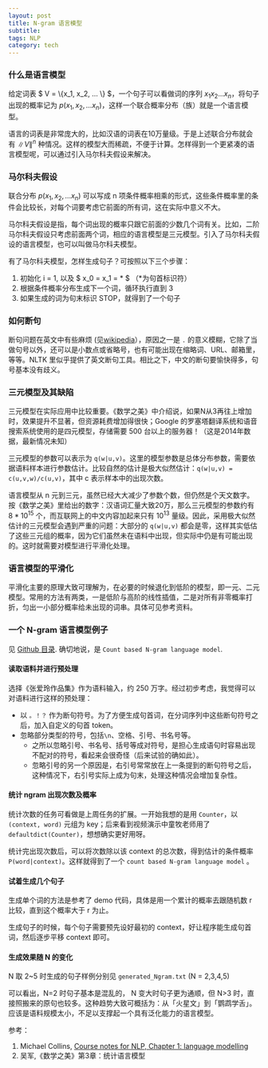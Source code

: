 ```yaml
---
layout: post
title: N-gram 语言模型
subtitle: 
tags: NLP
category: tech
---
```


### 什么是语言模型

给定词表 $ V = \\{x_1, x_2, … \\} $，一个句子可以看做词的序列 $x_1 x_2 … x_n$，将句子出现的概率记为 $p(x_1, x_2, … x_n)$，这样一个联合概率分布（族）就是一个语言模型。

语言的词表是非常庞大的，比如汉语的词表在10万量级。于是上述联合分布就会有 $\|V\|^n$ 种情况。这样的模型大而稀疏，不便于计算。怎样得到一个更紧凑的语言模型呢，可以通过引入马尔科夫假设来解决。

### 马尔科夫假设

联合分布 $p(x_1, x_2, … x_n)$ 可以写成 n 项条件概率相乘的形式，这些条件概率里的条件会比较长，对每个词要考虑它前面的所有词，这在实际中意义不大。

马尔科夫假设是指，每个词出现的概率只跟它前面的少数几个词有关。比如，二阶马尔科夫假设只考虑前面两个词，相应的语言模型是三元模型。引入了马尔科夫假设的语言模型，也可以叫做马尔科夫模型。

有了马尔科夫模型，怎样生成句子？可按照以下三个步骤：
1. 初始化 i = 1, 以及 $ x_0 = x_1 = * $ （\*为句首标识符）
2. 根据条件概率分布生成下一个词，循环执行直到 3
3. 如果生成的词为句末标识 STOP，就得到了一个句子


### 如何断句

断句问题在英文中有些麻烦 (见[wikipedia][1]），原因之一是 `.` 的意义模糊，它除了当做句号以外，还可以是小数点或省略号，也有可能出现在缩略词、URL、邮箱里，等等。NLTK 里似乎提供了英文断句工具。相比之下，中文的断句要愉快得多，句号基本没有歧义。 


### 三元模型及其缺陷

三元模型在实际应用中比较重要。《数学之美》中介绍说，如果N从3再往上增加时，效果提升不显著，但资源耗费增加得很快；Google 的罗塞塔翻译系统和语音搜索系统使用的是四元模型，存储需要 500 台以上的服务器！（这是2014年数据，最新情况未知）

三元模型的参数可以表示为 `q(w|u,v)`。这里的模型参数是总体分布参数，需要依据语料样本进行参数估计。比较自然的估计是极大似然估计：`q(w|u,v) = c(u,v,w)/c(u,v)`，其中 c 表示样本中的出现次数。

语言模型从 n 元到三元，虽然已经大大减少了参数个数，但仍然是个天文数字。按《数学之美》里给出的数字：汉语词汇量大致20万，那么三元模型的参数约有 $8*10^{15}$ 个，而互联网上的中文内容加起来只有 $10^{13}$ 量级。因此，采用极大似然估计的三元模型会遇到严重的问题：大部分的 `q(w|u,v)` 都会是零，这样其实低估了这些三元组的概率，因为它们虽然未在语料中出现，但实际中仍是有可能出现的。这时就需要对模型进行平滑化处理。


### 语言模型的平滑化

平滑化主要的原理大致可理解为，在必要的时候退化到低阶的模型，即一元、二元模型。常用的方法有两类，一是低阶与高阶的线性插值，二是对所有非零概率打折，匀出一小部分概率给未出现的词串。具体可见参考资料。

### 一个 N-gram 语言模型例子

见 [Github 目录](https://github.com/sunoonlee/deep-NLP-basics/tree/master/ngram). 确切地说，是 `Count based N-gram language model`.

#### 读取语料并进行预处理

选择《张爱玲作品集》作为语料输入，约 250 万字。经过初步考虑，我觉得可以对语料进行这样的预处理：
* 以 `。！？` 作为断句符号。为了方便生成句首词，在分词序列中这些断句符号之后，加入自定义的句首 token。
* 忽略部分类型的符号，包括`\n`、空格、引号、书名号等。
  * 之所以忽略引号、书名号、括号等成对符号，是担心生成语句时容易出现不配对的符号，看起来会很奇怪（后来试验的确如此）。
  * 忽略引号的另一个原因是，右引号常常放在上一条提到的断句符号之后，这种情况下，右引号实际上成为句末，处理这种情况会增加复杂性。

#### 统计 ngram 出现次数及概率

统计次数的任务可看做是上周任务的扩展。一开始我想的是用 `Counter`，以 `(context, word)` 元组为 key；后来看到视频演示中童牧老师用了 `defaultdict(Counter)`，想想确实更好用呀。

统计完出现次数后，可以将次数除以该 context 的总次数，得到估计的条件概率 `P(word|context)`。这样就得到了一个 `count based N-gram language model` 。

#### 试着生成几个句子

生成单个词的方法是参考了 demo 代码，具体是用一个累计的概率去跟随机数 r 比较，直到这个概率大于 r 为止。

生成句子的时候，每个句子需要预先设好最初的 context，好让程序能生成句首词，然后逐步平移 context 即可。

#### 生成效果随 N 的变化

N 取 2~5 时生成的句子样例分别见 `generated_Ngram.txt` (N = 2,3,4,5)

可以看出，N=2 时句子基本是混乱的， N 变大时句子更为通顺，但 N>3 时，直接照搬来的原句也较多。这种趋势大致可概括为：从「火星文」到「鹦鹉学舌」。应该是语料规模太小，不足以支撑起一个具有泛化能力的语言模型。


参考：

1. Michael Collins, [Course notes for NLP, Chapter 1: language modelling][2]
2. 吴军,《数学之美》第3章：统计语言模型

[1]:	https://en.wikipedia.org/wiki/Sentence_boundary_disambiguation
[2]:	http://www.cs.columbia.edu/~mcollins/lm-spring2013.pdf
